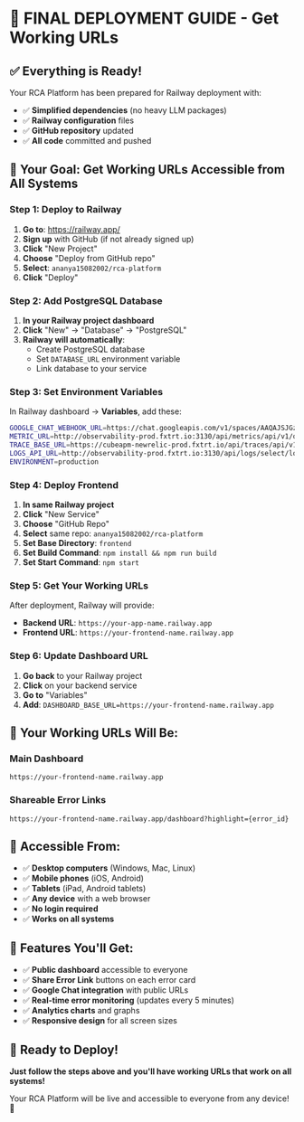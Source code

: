 # 🚀 **FINAL DEPLOYMENT GUIDE - Get Working URLs**

## ✅ **Everything is Ready!**

Your RCA Platform has been prepared for Railway deployment with:
- ✅ **Simplified dependencies** (no heavy LLM packages)
- ✅ **Railway configuration** files
- ✅ **GitHub repository** updated
- ✅ **All code** committed and pushed

## 🎯 **Your Goal: Get Working URLs Accessible from All Systems**

### **Step 1: Deploy to Railway**

1. **Go to**: https://railway.app/
2. **Sign up** with GitHub (if not already signed up)
3. **Click** "New Project"
4. **Choose** "Deploy from GitHub repo"
5. **Select**: `ananya15082002/rca-platform`
6. **Click** "Deploy"

### **Step 2: Add PostgreSQL Database**

1. **In your Railway project dashboard**
2. **Click** "New" → "Database" → "PostgreSQL"
3. **Railway will automatically**:
   - Create PostgreSQL database
   - Set `DATABASE_URL` environment variable
   - Link database to your service

### **Step 3: Set Environment Variables**

In Railway dashboard → **Variables**, add these:

```bash
GOOGLE_CHAT_WEBHOOK_URL=https://chat.googleapis.com/v1/spaces/AAQAJSJGzQo/messages?key=AIzaSyDdI0hCZtE6vySjMm-WEfRq3CPzqKqqsHI&token=lrJ-5USNWwEZcG7p0e9X6uQTGYeLn60yY7SkgpTXUhQ
METRIC_URL=http://observability-prod.fxtrt.io:3130/api/metrics/api/v1/query_range
TRACE_BASE_URL=https://cubeapm-newrelic-prod.fxtrt.io/api/traces/api/v1/search
LOGS_API_URL=http://observability-prod.fxtrt.io:3130/api/logs/select/logsql/query
ENVIRONMENT=production
```

### **Step 4: Deploy Frontend**

1. **In same Railway project**
2. **Click** "New Service"
3. **Choose** "GitHub Repo"
4. **Select** same repo: `ananya15082002/rca-platform`
5. **Set Base Directory**: `frontend`
6. **Set Build Command**: `npm install && npm run build`
7. **Set Start Command**: `npm start`

### **Step 5: Get Your Working URLs**

After deployment, Railway will provide:
- **Backend URL**: `https://your-app-name.railway.app`
- **Frontend URL**: `https://your-frontend-name.railway.app`

### **Step 6: Update Dashboard URL**

1. **Go back** to your Railway project
2. **Click** on your backend service
3. **Go to** "Variables"
4. **Add**: `DASHBOARD_BASE_URL=https://your-frontend-name.railway.app`

## 🎉 **Your Working URLs Will Be:**

### **Main Dashboard**
```
https://your-frontend-name.railway.app
```

### **Shareable Error Links**
```
https://your-frontend-name.railway.app/dashboard?highlight={error_id}
```

## 📱 **Accessible From:**

- ✅ **Desktop computers** (Windows, Mac, Linux)
- ✅ **Mobile phones** (iOS, Android)
- ✅ **Tablets** (iPad, Android tablets)
- ✅ **Any device** with a web browser
- ✅ **No login required**
- ✅ **Works on all systems**

## 🔗 **Features You'll Get:**

- ✅ **Public dashboard** accessible to everyone
- ✅ **Share Error Link** buttons on each error card
- ✅ **Google Chat integration** with public URLs
- ✅ **Real-time error monitoring** (updates every 5 minutes)
- ✅ **Analytics charts** and graphs
- ✅ **Responsive design** for all screen sizes

## 🚀 **Ready to Deploy!**

**Just follow the steps above and you'll have working URLs that work on all systems!**

Your RCA Platform will be live and accessible to everyone from any device! 🎯 